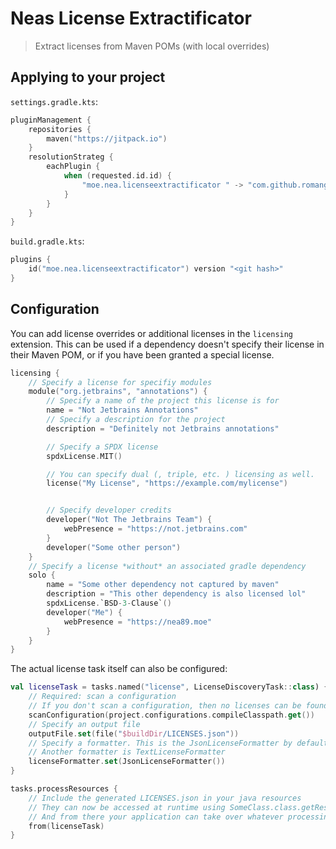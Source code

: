 # Neas License Extractificator

> Extract licenses from Maven POMs (with local overrides)

## Applying to your project

`settings.gradle.kts`:

```kts
pluginManagement {
    repositories {
        maven("https://jitpack.io")
    }
    resolutionStrateg {
        eachPlugin {
            when (requested.id.id) {
                "moe.nea.licenseextractificator " -> "com.github.romangraef:licenseextractificator:${requested.version}"
            }
        }
    }
}
```

`build.gradle.kts`:

```kts
plugins {
    id("moe.nea.licenseextractificator") version "<git hash>"
}
```

## Configuration

You can add license overrides or additional licenses in the `licensing` extension.
This can be used if a dependency doesn't specify their license in their Maven POM, or if you have been granted
a special license.

```kts
licensing {
    // Specify a license for specifiy modules
    module("org.jetbrains", "annotations") {
        // Specify a name of the project this license is for
        name = "Not Jetbrains Annotations"
        // Specify a description for the project
        description = "Definitely not Jetbrains annotations"

        // Specify a SPDX license
        spdxLicense.MIT()

        // You can specify dual (, triple, etc. ) licensing as well.
        license("My License", "https://example.com/mylicense")


        // Specify developer credits
        developer("Not The Jetbrains Team") {
            webPresence = "https://not.jetbrains.com"
        }
        developer("Some other person")
    }
    // Specify a license *without* an associated gradle dependency
    solo {
        name = "Some other dependency not captured by maven"
        description = "This other dependency is also licensed lol"
        spdxLicense.`BSD-3-Clause`()
        developer("Me") {
            webPresence = "https://nea89.moe"
        }
    }
}
```

The actual license task itself can also be configured:

```kts
val licenseTask = tasks.named("license", LicenseDiscoveryTask::class) {
    // Required: scan a configuration
    // If you don't scan a configuration, then no licenses can be found.
    scanConfiguration(project.configurations.compileClasspath.get())
    // Specify an output file
    outputFile.set(file("$buildDir/LICENSES.json"))
    // Specify a formatter. This is the JsonLicenseFormatter by default
    // Another formatter is TextLicenseFormatter
    licenseFormatter.set(JsonLicenseFormatter())
}

tasks.processResources {
    // Include the generated LICENSES.json in your java resources
    // They can now be accessed at runtime using SomeClass.class.getResourceAsStream("/LICENSES.json")
    // And from there your application can take over whatever processing it wants to do in order to display the licenses
    from(licenseTask)
}
```


 

